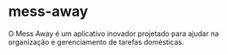 # mess-away
O Mess Away é um aplicativo inovador projetado para ajudar na organização e gerenciamento de tarefas domésticas.
